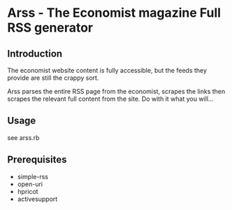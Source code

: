 Arss - The Economist magazine Full RSS generator 
================================================

Introduction
-------------

The economist website content is fully accessible, but the feeds they provide are still the crappy sort. 

Arss parses the entire RSS page from the economist, scrapes the links then scrapes the relevant full content from the site. Do with it what you will...

Usage
-------

see arss.rb

Prerequisites
--------------

* simple-rss
* open-uri
* hpricot
* activesupport
